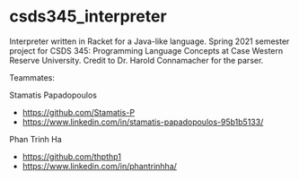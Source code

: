 # csds345_interpreter

Interpreter written in Racket for a Java-like language. Spring 2021 semester project for CSDS 345: Programming Language Concepts at Case Western Reserve University.
Credit to Dr. Harold Connamacher for the parser.

Teammates:

Stamatis Papadopoulos
* https://github.com/Stamatis-P
* https://www.linkedin.com/in/stamatis-papadopoulos-95b1b5133/

Phan Trinh Ha 
* https://github.com/thpthp1
* https://www.linkedin.com/in/phantrinhha/
